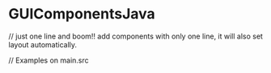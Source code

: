 # GUIComponentsJava

// just one line and boom!! add components with only one line, it will also set layout automatically.

// Examples on main.src
